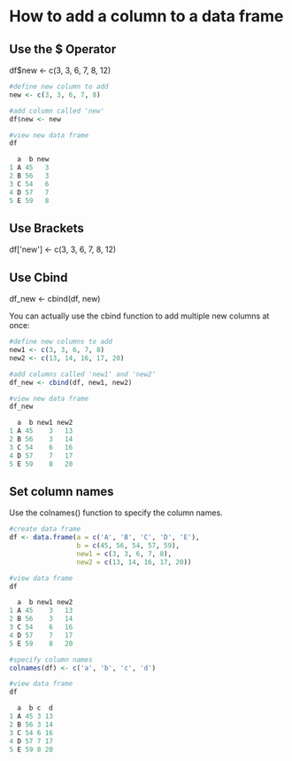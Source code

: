 # How to add a column to a data frame

## Use the $ Operator

df$new <- c(3, 3, 6, 7, 8, 12)

```R
#define new column to add
new <- c(3, 3, 6, 7, 8)

#add column called 'new'
df$new <- new

#view new data frame
df 

  a  b new
1 A 45   3
2 B 56   3
3 C 54   6
4 D 57   7
5 E 59   8
```

## Use Brackets

df['new'] <- c(3, 3, 6, 7, 8, 12)

## Use Cbind

df_new <- cbind(df, new)

You can actually use the cbind function to add multiple new columns at once:

```R
#define new columns to add
new1 <- c(3, 3, 6, 7, 8)
new2 <- c(13, 14, 16, 17, 20) 

#add columns called 'new1' and 'new2'
df_new <- cbind(df, new1, new2)

#view new data frame
df_new

  a  b new1 new2
1 A 45    3   13
2 B 56    3   14
3 C 54    6   16
4 D 57    7   17
5 E 59    8   20
```

## Set column names

Use the colnames() function to specify the column names.

```R
#create data frame
df <- data.frame(a = c('A', 'B', 'C', 'D', 'E'),
                 b = c(45, 56, 54, 57, 59),
                 new1 = c(3, 3, 6, 7, 8),
                 new2 = c(13, 14, 16, 17, 20))

#view data frame
df

  a  b new1 new2
1 A 45    3   13
2 B 56    3   14
3 C 54    6   16
4 D 57    7   17
5 E 59    8   20

#specify column names
colnames(df) <- c('a', 'b', 'c', 'd')

#view data frame
df

  a  b c  d
1 A 45 3 13
2 B 56 3 14
3 C 54 6 16
4 D 57 7 17
5 E 59 8 20
```
